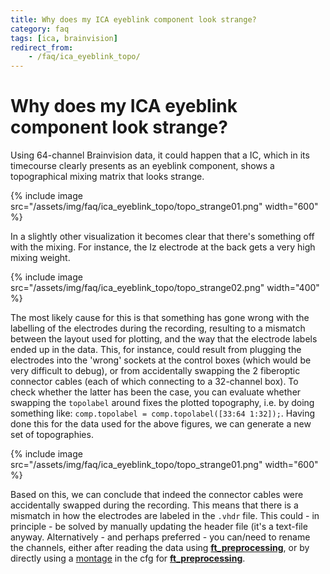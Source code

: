 ```yaml
---
title: Why does my ICA eyeblink component look strange?
category: faq
tags: [ica, brainvision]
redirect_from:
    - /faq/ica_eyeblink_topo/
---
```


# Why does my ICA eyeblink component look strange?

Using 64-channel Brainvision data, it could happen that a IC, which in its timecourse clearly presents as an eyeblink component, shows a topographical mixing matrix that looks strange. 

{% include image src="/assets/img/faq/ica_eyeblink_topo/topo_strange01.png" width="600" %}

In a slightly other visualization it becomes clear that there's something off with the mixing. 
For instance, the Iz electrode at the back gets a very high mixing weight. 

{% include image src="/assets/img/faq/ica_eyeblink_topo/topo_strange02.png" width="400" %}

The most likely cause for this is that something has gone wrong with the labelling of the electrodes during the recording, resulting to a mismatch between the layout used for plotting, and the way that the electrode labels ended up in the data. This, for instance, could result from plugging the electrodes into the 'wrong' sockets at the control boxes (which would be very difficult to debug), or from accidentally swapping the 2 fiberoptic connector cables (each of which connecting to a 32-channel box). To check whether the latter has been the case, you can evaluate whether swapping the ```topolabel``` around fixes the plotted topography, i.e. by doing something like: ```comp.topolabel = comp.topolabel([33:64 1:32]);```. Having done this for the data used for the above figures, we can generate a new set of topographies.

{% include image src="/assets/img/faq/ica_eyeblink_topo/topo_strange01.png" width="600" %}

Based on this, we can conclude that indeed the connector cables were accidentally swapped during the recording. This means that there is a mismatch in how the electrodes are labeled in the ```.vhdr``` file. This could - in principle - be solved by manually updating the header file (it's a text-file anyway. Alternatively - and perhaps preferred - you can/need to rename the channels, either after reading the data using **[ft_preprocessing](/reference/ft_preprocessing)**, or by directly using a [montage](/faq/preproc/datahandling/rename_channels) in the cfg for **[ft_preprocessing](/reference/ft_preprocessing)**.


